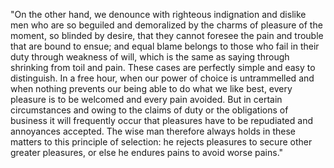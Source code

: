 "On the other hand, we denounce with righteous indignation and dislike men who are so beguiled and demoralized by
the charms of pleasure of the moment, so blinded by desire, that they cannot foresee the pain and trouble that are bound to ensue;
and equal blame belongs to those who fail in their duty through weakness of will, which is the same as saying through shrinking from
toil and pain. These cases are perfectly simple and easy to distinguish. In a free hour, when our power of choice is
untrammelled and when nothing prevents our being able to do what we like best, every pleasure is to be welcomed and every pain avoided. 
But in certain circumstances and owing to the claims of duty or the obligations of business it will frequently occur
that pleasures have to be repudiated and annoyances accepted. The wise man therefore always holds in these matters to this
principle of selection: he rejects pleasures to secure other greater pleasures, or else he endures pains to avoid worse pains."